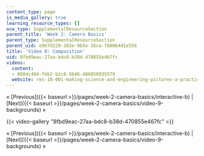 ```yaml
---
content_type: page
is_media_gallery: true
learning_resource_types: []
ocw_type: SupplementalResourceSection
parent_title: 'Week 2: Camera Basics'
parent_type: SupplementalResourceSection
parent_uid: e9b7d229-302e-9b5e-26ca-fb0064d1e556
title: 'Video 8: Composition'
uid: 8fbd9eac-27aa-bdc8-b38d-470855e467fc
videos:
  content:
  - 8804c494-fbb2-b2c0-5b46-488050935579
  website: res-10-001-making-science-and-engineering-pictures-a-practical-guide-to-presenting-your-work-spring-2016
---
```


« [Previous]({{< baseurl >}}/pages/week-2-camera-basics/interactive-b) | [Next]({{< baseurl >}}/pages/week-2-camera-basics/video-9-backgrounds) »

{{< video-gallery "8fbd9eac-27aa-bdc8-b38d-470855e467fc" >}}


« [Previous]({{< baseurl >}}/pages/week-2-camera-basics/interactive-b) | [Next]({{< baseurl >}}/pages/week-2-camera-basics/video-9-backgrounds) »